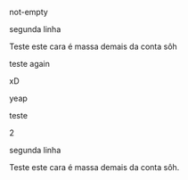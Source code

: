 
not-empty


segunda linha


Teste este cara é massa demais da conta sôh

teste again

xD


yeap





teste

2

segunda linha


Teste este cara é massa demais da conta sôh.
